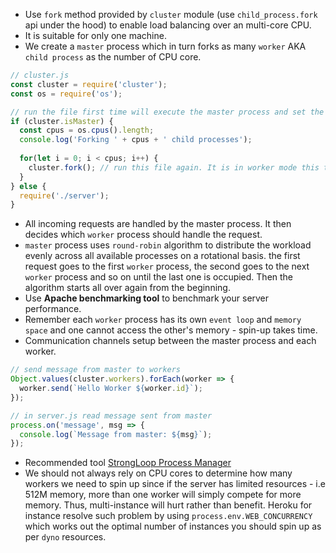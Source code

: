 * Use `fork` method provided by `cluster` module (use `child_process.fork` api under the hood) to enable load balancing over an multi-core CPU.
* It is suitable for only one machine.
* We create a `master` process which in turn forks as many `worker` AKA `child process` as the number of CPU core.

```javascript
// cluster.js
const cluster = require('cluster');
const os = require('os');

// run the file first time will execute the master process and set the isMaster true
if (cluster.isMaster) {
  const cpus = os.cpus().length;
  console.log('Forking ' + cpus + ' child processes');
  
  for(let i = 0; i < cpus; i++) {
    cluster.fork(); // run this file again. It is in worker mode this time and 'isMaster' is false
  }
} else {
  require('./server');
}
```


* All incoming requests are handled by the master process. It then decides which `worker` process should handle the request.
* `master` process uses `round-robin` algorithm to distribute the workload evenly across all available processes on a rotational basis.
  the first request goes to the first `worker` process, the second goes to the next `worker` process and so on until the last one is occupied.
  Then the algorithm starts all over again from the beginning.
* Use **Apache benchmarking tool** to benchmark your server performance.
* Remember each `worker` process has its own `event loop` and `memory space` and one cannot access the other's memory - spin-up takes time.
* Communication channels setup between the master process and each worker.
```javascript
// send message from master to workers
Object.values(cluster.workers).forEach(worker => {
  worker.send(`Hello Worker ${worker.id}`);
});

// in server.js read message sent from master
process.on('message', msg => {
  console.log(`Message from master: ${msg}`);
});
```
* Recommended tool [StrongLoop Process Manager](https://github.com/strongloop/strong-pm)
* We should not always rely on CPU cores to determine how many workers we need to spin up since if the server has limited resources - i.e 512M memory, more than one worker will simply compete for more memory. Thus, multi-instance will hurt rather than benefit. Heroku for instance resolve such problem by using `process.env.WEB_CONCURRENCY` which works out the optimal number of instances you should spin up as per `dyno` resources.



